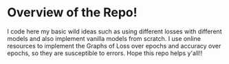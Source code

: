 # Overview of the Repo!

I code here my basic wild ideas such as using different losses with different models and also implement vanilla models from scratch. I use online resources to implement the Graphs of Loss over epochs and accuracy over epochs, so they are susceptible to errors.
Hope this repo helps y'all!!
